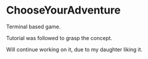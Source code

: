 # ChooseYourAdventure
Terminal based game.

Tutorial was followed to grasp the concept. 

Will continue working on it, due to my daughter liking it.
